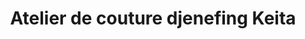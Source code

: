 ---
title: "Atelier de couture djenefing Keita"
url: /bamako/atelier-de-couture-djenefing-keita/
shop: Modehaus
---